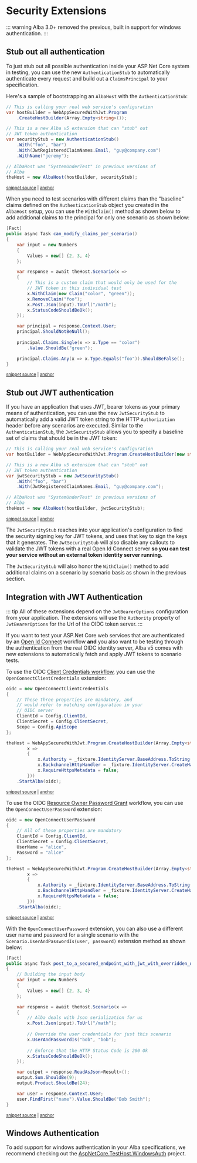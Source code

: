 # Security Extensions

::: warning
Alba 3.0+ removed the previous, built in support for windows authentication.
:::

## Stub out all authentication

To just stub out all possible authentication inside your ASP.Net Core system in testing, you can use the new
`AuthenticationStub` to automatically authenticate every request and build out a `ClaimsPrincipal` to your specification.

Here's a sample of bootstrapping an `AlbaHost` with the `AuthenticationStub`:

<!-- snippet: sample_bootstrapping_with_stub_extension -->
<a id='snippet-sample_bootstrapping_with_stub_extension'></a>
```cs
// This is calling your real web service's configuration
var hostBuilder = WebAppSecuredWithJwt.Program
    .CreateHostBuilder(Array.Empty<string>());

// This is a new Alba v5 extension that can "stub" out
// JWT token authentication
var securityStub = new AuthenticationStub()
    .With("foo", "bar")
    .With(JwtRegisteredClaimNames.Email, "guy@company.com")
    .WithName("jeremy");

// AlbaHost was "SystemUnderTest" in previous versions of
// Alba
theHost = new AlbaHost(hostBuilder, securityStub);
```
<sup><a href='https://github.com/JasperFx/alba/blob/master/src/Alba.Testing/Security/web_api_authentication_with_stub.cs#L21-L38' title='Snippet source file'>snippet source</a> | <a href='#snippet-sample_bootstrapping_with_stub_extension' title='Start of snippet'>anchor</a></sup>
<!-- endSnippet -->

When you need to test scenarios with different claims than the "baseline" claims defined on the `AuthenticationStub`
object you created in the `AlbaHost` setup, you can use the `WithClaim()` method as shown below to add additional 
claims to the principal for only one scenario as shown below:

<!-- snippet: sample_specify_specific_claims -->
<a id='snippet-sample_specify_specific_claims'></a>
```cs
[Fact]
public async Task can_modify_claims_per_scenario()
{
    var input = new Numbers
    {
        Values = new[] {2, 3, 4}
    };

    var response = await theHost.Scenario(x =>
    {
        // This is a custom claim that would only be used for the 
        // JWT token in this individual test
        x.WithClaim(new Claim("color", "green"));
        x.RemoveClaim("foo");
        x.Post.Json(input).ToUrl("/math");
        x.StatusCodeShouldBeOk();
    });

    var principal = response.Context.User;
    principal.ShouldNotBeNull();
    
    principal.Claims.Single(x => x.Type == "color")
        .Value.ShouldBe("green");

    principal.Claims.Any(x => x.Type.Equals("foo")).ShouldBeFalse();
}
```
<sup><a href='https://github.com/JasperFx/alba/blob/master/src/Alba.Testing/Security/web_api_authentication_with_stub.cs#L91-L120' title='Snippet source file'>snippet source</a> | <a href='#snippet-sample_specify_specific_claims' title='Start of snippet'>anchor</a></sup>
<!-- endSnippet -->

## Stub out JWT authentication

If you have an application that uses JWT, bearer tokens as your primary means of authentication, you can use the new
`JwtSecurityStub` to automatically add a valid JWT token string to the HTTP `Authorization` header before any scenarios are
executed. Similar to the `AuthenticationStub`, the `JwtSecurityStub` allows you to specify a baseline set of
claims that should be in the JWT token:

<!-- snippet: sample_setup_jwt_stub -->
<a id='snippet-sample_setup_jwt_stub'></a>
```cs
// This is calling your real web service's configuration
var hostBuilder = WebAppSecuredWithJwt.Program.CreateHostBuilder(new string[0]);

// This is a new Alba v5 extension that can "stub" out
// JWT token authentication
var jwtSecurityStub = new JwtSecurityStub()
    .With("foo", "bar")
    .With(JwtRegisteredClaimNames.Email, "guy@company.com");

// AlbaHost was "SystemUnderTest" in previous versions of
// Alba
theHost = new AlbaHost(hostBuilder, jwtSecurityStub);
```
<sup><a href='https://github.com/JasperFx/alba/blob/master/src/Alba.Testing/Security/web_api_authentication_with_jwt.cs#L21-L36' title='Snippet source file'>snippet source</a> | <a href='#snippet-sample_setup_jwt_stub' title='Start of snippet'>anchor</a></sup>
<!-- endSnippet -->

The `JwtSecurityStub` reaches into your application's configuration to find the security signing key for JWT tokens, and
uses that key to sign the keys that it generates. The `JwtSecurityStub` will also disable any callouts to validate
the JWT tokens with a real Open Id Connect server **so you can test your service without an external token identity server running.**

The `JwtSecurityStub` will also honor the `WithClaim()` method to add additional claims on a scenario by scenario basis
as shown in the previous section.

## Integration with JWT Authentication

::: tip
All of these extensions depend on the `JwtBearerOptions` configuration from your application. The extensions will use the 
`Authority` property of `JwtBearerOptions` for the Url of the OIDC token server.
:::

If you want to test your ASP.Net Core web services that are authenticated by an [Open Id Connect](https://openid.net/connect/) workflow **and**
you also want to be testing through the authentication from the real OIDC identity server, Alba v5 comes with new
extensions to automatically fetch and apply JWT tokens to scenario tests.

To use the OIDC [Client Credentials workflow](https://auth0.com/docs/flows/client-credentials-flow), you can use the `OpenConnectClientCredentials` extension:

<!-- snippet: sample_OpenConnectClientCredentials -->
<a id='snippet-sample_openconnectclientcredentials'></a>
```cs
oidc = new OpenConnectClientCredentials
{
    // These three properties are mandatory, and
    // would refer to matching configuration in your
    // OIDC server
    ClientId = Config.ClientId,
    ClientSecret = Config.ClientSecret,
    Scope = Config.ApiScope
};

theHost = WebAppSecuredWithJwt.Program.CreateHostBuilder(Array.Empty<string>()).ConfigureServices((ctx, collection) => collection.Configure<JwtBearerOptions>(JwtBearerDefaults.AuthenticationScheme,
        x =>
        {
            x.Authority = _fixture.IdentityServer.BaseAddress.ToString();
            x.BackchannelHttpHandler = _fixture.IdentityServer.CreateHandler();
            x.RequireHttpsMetadata = false;
        }))
    .StartAlba(oidc);
```
<sup><a href='https://github.com/JasperFx/alba/blob/master/src/Alba.Testing/Security/OpenConnectClientCredentialsTests.cs#L25-L46' title='Snippet source file'>snippet source</a> | <a href='#snippet-sample_openconnectclientcredentials' title='Start of snippet'>anchor</a></sup>
<!-- endSnippet -->

To use the OIDC [Resource Owner Password Grant](https://docs.identityserver.io/en/release/quickstarts/2_resource_owner_passwords.html) workflow, 
you can use the `OpenConnectUserPassword` extension:

<!-- snippet: sample_applying_OpenConnectUserPassword -->
<a id='snippet-sample_applying_openconnectuserpassword'></a>
```cs
oidc = new OpenConnectUserPassword
{
    // All of these properties are mandatory
    ClientId = Config.ClientId,
    ClientSecret = Config.ClientSecret,
    UserName = "alice",
    Password = "alice"
};

theHost = WebAppSecuredWithJwt.Program.CreateHostBuilder(Array.Empty<string>()).ConfigureServices((ctx, collection) => collection.Configure<JwtBearerOptions>(JwtBearerDefaults.AuthenticationScheme,
        x =>
        {
            x.Authority = _fixture.IdentityServer.BaseAddress.ToString();
            x.BackchannelHttpHandler = _fixture.IdentityServer.CreateHandler();
            x.RequireHttpsMetadata = false;
        }))
    .StartAlba(oidc);
```
<sup><a href='https://github.com/JasperFx/alba/blob/master/src/Alba.Testing/Security/OpenConnectUserPasswordTests.cs#L25-L45' title='Snippet source file'>snippet source</a> | <a href='#snippet-sample_applying_openconnectuserpassword' title='Start of snippet'>anchor</a></sup>
<!-- endSnippet -->

With the `OpenConnectUserPassword` extension, you can also use a different user name and password for a single scenario with the `Scenario.UserAndPasswordIs(user, password)`
extension method as shown below:

<!-- snippet: sample_override_user_password -->
<a id='snippet-sample_override_user_password'></a>
```cs
[Fact]
public async Task post_to_a_secured_endpoint_with_jwt_with_overridden_user_and_password()
{
    // Building the input body
    var input = new Numbers
    {
        Values = new[] {2, 3, 4}
    };

    var response = await theHost.Scenario(x =>
    {
        // Alba deals with Json serialization for us
        x.Post.Json(input).ToUrl("/math");
        
        // Override the user credentials for just this scenario
        x.UserAndPasswordIs("bob", "bob");
        
        // Enforce that the HTTP Status Code is 200 Ok
        x.StatusCodeShouldBeOk();
    });

    var output = response.ReadAsJson<Result>();
    output.Sum.ShouldBe(9);
    output.Product.ShouldBe(24);

    var user = response.Context.User;
    user.FindFirst("name").Value.ShouldBe("Bob Smith");
}
```
<sup><a href='https://github.com/JasperFx/alba/blob/master/src/Alba.Testing/Security/OpenConnectUserPasswordTests.cs#L154-L185' title='Snippet source file'>snippet source</a> | <a href='#snippet-sample_override_user_password' title='Start of snippet'>anchor</a></sup>
<!-- endSnippet -->

## Windows Authentication

To add support for windows authentication in your Alba specifications, we recommend checking out the [AspNetCore.TestHost.WindowsAuth](https://github.com/IntelliTect/AspNetCore.TestHost.WindowsAuth) project.
